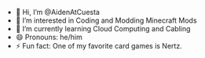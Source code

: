 - 👋 Hi, I’m @AidenAtCuesta
- 👀 I’m interested in Coding and Modding Minecraft Mods
- 🌱 I’m currently learning Cloud Computing and Cabling
- 😄 Pronouns: he/him
- ⚡ Fun fact: One of my favorite card games is Nertz.

<!---
AidenAtCuesta/AidenAtCuesta is a ✨ special ✨ repository because its `README.md` (this file) appears on your GitHub profile.
You can click the Preview link to take a look at your changes.
--->

